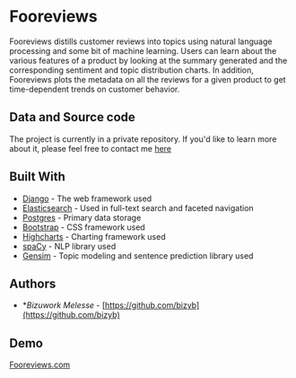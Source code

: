 # Fooreviews

Fooreviews distills customer reviews into topics using natural language processing and some bit of machine learning. Users can learn about the various features of a product by looking at the summary generated and the corresponding sentiment and topic distribution charts. In addition, Fooreviews plots the metadata on all the reviews for a given product to get time-dependent trends on customer behavior. 



## Data and Source code

The project is currently in a private repository. If you'd like to learn more about it, please feel free to contact me [here](https://fooreviews.com/contact-us)



## Built With

* [Django](https://github.com/django/django/) - The web framework used
* [Elasticsearch](https://github.com/elastic/elasticsearch) - Used in full-text search and faceted navigation
* [Postgres](https://github.com/postgres/postgres) - Primary data storage
* [Bootstrap](https://github.com/twbs/bootstrap) - CSS framework used
* [Highcharts](https://github.com/highcharts/highcharts) - Charting framework used
* [spaCy](https://github.com/explosion/spaCy) - NLP library used
* [Gensim](https://github.com/RaRe-Technologies/gensim) - Topic modeling and sentence prediction library used



## Authors

* **Bizuwork Melesse* - [https://github.com/bizyb](https://github.com/bizyb)

## Demo

[Fooreviews.com](https://fooreviews.com)

